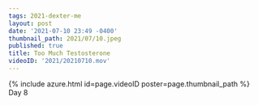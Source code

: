 ```yaml
---
tags: 2021-dexter-me
layout: post
date: '2021-07-10 23:49 -0400'
thumbnail_path: 2021/07/10.jpeg
published: true
title: Too Much Testosterone
videoID: '2021/20210710.mov'
---
```


{% include azure.html id=page.videoID poster=page.thumbnail_path %}
Day 8